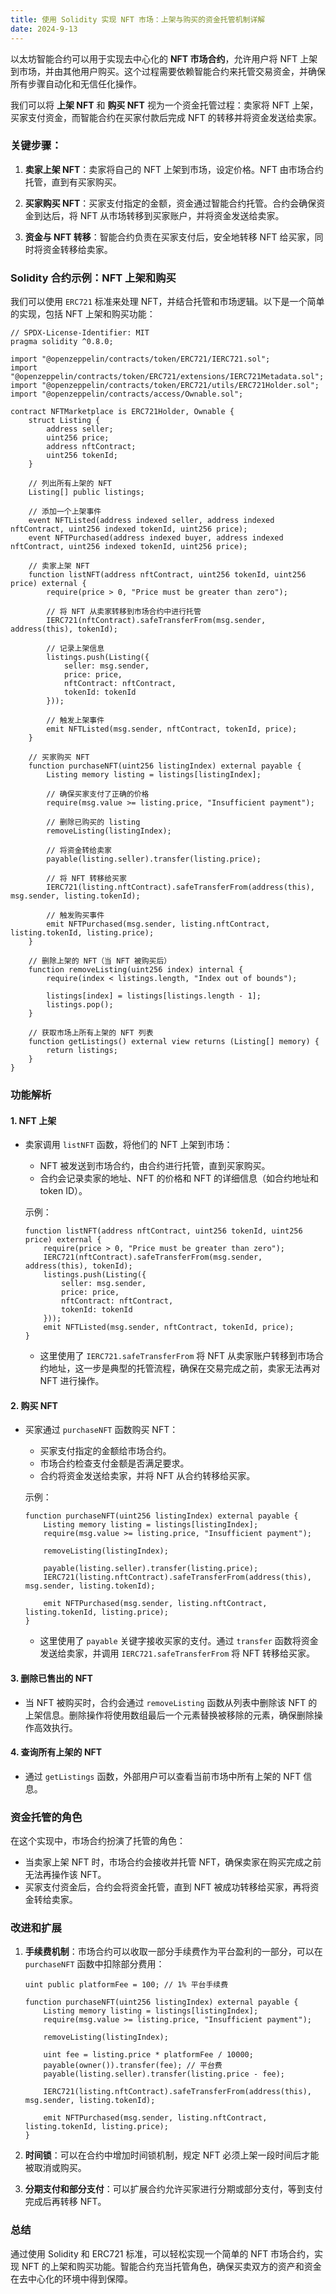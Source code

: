 ```yaml
---
title: 使用 Solidity 实现 NFT 市场：上架与购买的资金托管机制详解
date: 2024-9-13
---
```


以太坊智能合约可以用于实现去中心化的 **NFT 市场合约**，允许用户将 NFT 上架到市场，并由其他用户购买。这个过程需要依赖智能合约来托管交易资金，并确保所有步骤自动化和无信任化操作。

我们可以将 **上架 NFT** 和 **购买 NFT** 视为一个资金托管过程：卖家将 NFT 上架，买家支付资金，而智能合约在买家付款后完成 NFT 的转移并将资金发送给卖家。

### 关键步骤：

1. **卖家上架 NFT**：卖家将自己的 NFT 上架到市场，设定价格。NFT 由市场合约托管，直到有买家购买。
   
2. **买家购买 NFT**：买家支付指定的金额，资金通过智能合约托管。合约会确保资金到达后，将 NFT 从市场转移到买家账户，并将资金发送给卖家。

3. **资金与 NFT 转移**：智能合约负责在买家支付后，安全地转移 NFT 给买家，同时将资金转移给卖家。

### Solidity 合约示例：NFT 上架和购买

我们可以使用 `ERC721` 标准来处理 NFT，并结合托管和市场逻辑。以下是一个简单的实现，包括 NFT 上架和购买功能：

```solidity
// SPDX-License-Identifier: MIT
pragma solidity ^0.8.0;

import "@openzeppelin/contracts/token/ERC721/IERC721.sol";
import "@openzeppelin/contracts/token/ERC721/extensions/IERC721Metadata.sol";
import "@openzeppelin/contracts/token/ERC721/utils/ERC721Holder.sol";
import "@openzeppelin/contracts/access/Ownable.sol";

contract NFTMarketplace is ERC721Holder, Ownable {
    struct Listing {
        address seller;
        uint256 price;
        address nftContract;
        uint256 tokenId;
    }

    // 列出所有上架的 NFT
    Listing[] public listings;

    // 添加一个上架事件
    event NFTListed(address indexed seller, address indexed nftContract, uint256 indexed tokenId, uint256 price);
    event NFTPurchased(address indexed buyer, address indexed nftContract, uint256 indexed tokenId, uint256 price);

    // 卖家上架 NFT
    function listNFT(address nftContract, uint256 tokenId, uint256 price) external {
        require(price > 0, "Price must be greater than zero");
        
        // 将 NFT 从卖家转移到市场合约中进行托管
        IERC721(nftContract).safeTransferFrom(msg.sender, address(this), tokenId);
        
        // 记录上架信息
        listings.push(Listing({
            seller: msg.sender,
            price: price,
            nftContract: nftContract,
            tokenId: tokenId
        }));

        // 触发上架事件
        emit NFTListed(msg.sender, nftContract, tokenId, price);
    }

    // 买家购买 NFT
    function purchaseNFT(uint256 listingIndex) external payable {
        Listing memory listing = listings[listingIndex];

        // 确保买家支付了正确的价格
        require(msg.value >= listing.price, "Insufficient payment");
        
        // 删除已购买的 listing
        removeListing(listingIndex);

        // 将资金转给卖家
        payable(listing.seller).transfer(listing.price);

        // 将 NFT 转移给买家
        IERC721(listing.nftContract).safeTransferFrom(address(this), msg.sender, listing.tokenId);

        // 触发购买事件
        emit NFTPurchased(msg.sender, listing.nftContract, listing.tokenId, listing.price);
    }

    // 删除上架的 NFT（当 NFT 被购买后）
    function removeListing(uint256 index) internal {
        require(index < listings.length, "Index out of bounds");
        
        listings[index] = listings[listings.length - 1];
        listings.pop();
    }

    // 获取市场上所有上架的 NFT 列表
    function getListings() external view returns (Listing[] memory) {
        return listings;
    }
}
```

### 功能解析

#### 1. **NFT 上架**
- 卖家调用 `listNFT` 函数，将他们的 NFT 上架到市场：
  - NFT 被发送到市场合约，由合约进行托管，直到买家购买。
  - 合约会记录卖家的地址、NFT 的价格和 NFT 的详细信息（如合约地址和 token ID）。
  
  示例：
  ```solidity
  function listNFT(address nftContract, uint256 tokenId, uint256 price) external {
      require(price > 0, "Price must be greater than zero");
      IERC721(nftContract).safeTransferFrom(msg.sender, address(this), tokenId);
      listings.push(Listing({
          seller: msg.sender,
          price: price,
          nftContract: nftContract,
          tokenId: tokenId
      }));
      emit NFTListed(msg.sender, nftContract, tokenId, price);
  }
  ```

  - 这里使用了 `IERC721.safeTransferFrom` 将 NFT 从卖家账户转移到市场合约地址，这一步是典型的托管流程，确保在交易完成之前，卖家无法再对 NFT 进行操作。

#### 2. **购买 NFT**
- 买家通过 `purchaseNFT` 函数购买 NFT：
  - 买家支付指定的金额给市场合约。
  - 市场合约检查支付金额是否满足要求。
  - 合约将资金发送给卖家，并将 NFT 从合约转移给买家。
  
  示例：
  ```solidity
  function purchaseNFT(uint256 listingIndex) external payable {
      Listing memory listing = listings[listingIndex];
      require(msg.value >= listing.price, "Insufficient payment");

      removeListing(listingIndex);

      payable(listing.seller).transfer(listing.price);
      IERC721(listing.nftContract).safeTransferFrom(address(this), msg.sender, listing.tokenId);

      emit NFTPurchased(msg.sender, listing.nftContract, listing.tokenId, listing.price);
  }
  ```

  - 这里使用了 `payable` 关键字接收买家的支付。通过 `transfer` 函数将资金发送给卖家，并调用 `IERC721.safeTransferFrom` 将 NFT 转移给买家。
  
#### 3. **删除已售出的 NFT**
- 当 NFT 被购买时，合约会通过 `removeListing` 函数从列表中删除该 NFT 的上架信息。删除操作将使用数组最后一个元素替换被移除的元素，确保删除操作高效执行。

#### 4. **查询所有上架的 NFT**
- 通过 `getListings` 函数，外部用户可以查看当前市场中所有上架的 NFT 信息。

### 资金托管的角色

在这个实现中，市场合约扮演了托管的角色：
- 当卖家上架 NFT 时，市场合约会接收并托管 NFT，确保卖家在购买完成之前无法再操作该 NFT。
- 买家支付资金后，合约会将资金托管，直到 NFT 被成功转移给买家，再将资金转给卖家。

### 改进和扩展

1. **手续费机制**：市场合约可以收取一部分手续费作为平台盈利的一部分，可以在 `purchaseNFT` 函数中扣除部分费用：
   ```solidity
   uint public platformFee = 100; // 1% 平台手续费
   
   function purchaseNFT(uint256 listingIndex) external payable {
       Listing memory listing = listings[listingIndex];
       require(msg.value >= listing.price, "Insufficient payment");

       removeListing(listingIndex);

       uint fee = listing.price * platformFee / 10000;
       payable(owner()).transfer(fee); // 平台费
       payable(listing.seller).transfer(listing.price - fee);

       IERC721(listing.nftContract).safeTransferFrom(address(this), msg.sender, listing.tokenId);

       emit NFTPurchased(msg.sender, listing.nftContract, listing.tokenId, listing.price);
   }
   ```

2. **时间锁**：可以在合约中增加时间锁机制，规定 NFT 必须上架一段时间后才能被取消或购买。

3. **分期支付和部分支付**：可以扩展合约允许买家进行分期或部分支付，等到支付完成后再转移 NFT。

### 总结

通过使用 Solidity 和 ERC721 标准，可以轻松实现一个简单的 NFT 市场合约，实现 NFT 的上架和购买功能。智能合约充当托管角色，确保买卖双方的资产和资金在去中心化的环境中得到保障。